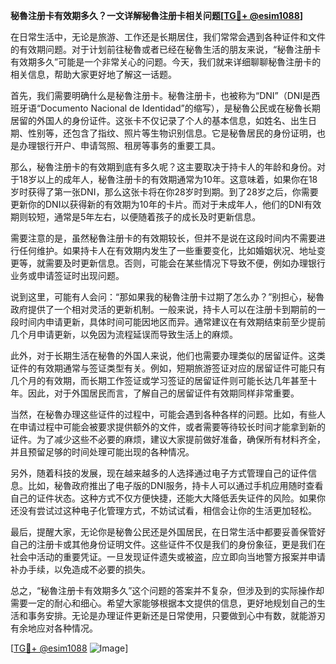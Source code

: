 **秘魯注册卡有效期多久？一文详解秘魯注册卡相关问题[[TG💪+ @esim1088](https://t.me/s/esim1088)]**

在日常生活中，无论是旅游、工作还是长期居住，我们常常会遇到各种证件和文件的有效期问题。对于计划前往秘魯或者已经在秘魯生活的朋友来说，“秘魯注册卡有效期多久”可能是一个非常关心的问题。今天，我们就来详细聊聊秘魯注册卡的相关信息，帮助大家更好地了解这一话题。

首先，我们需要明确什么是秘魯注册卡。秘魯注册卡，也被称为“DNI”（DNI是西班牙语“Documento Nacional de Identidad”的缩写），是秘魯公民或在秘魯长期居留的外国人的身份证件。这张卡不仅记录了个人的基本信息，如姓名、出生日期、性别等，还包含了指纹、照片等生物识别信息。它是秘魯居民的身份证明，也是办理银行开户、申请驾照、租房等事务的重要工具。

那么，秘魯注册卡的有效期到底有多久呢？这主要取决于持卡人的年龄和身份。对于18岁以上的成年人，秘魯注册卡的有效期通常为10年。这意味着，如果你在18岁时获得了第一张DNI，那么这张卡将在你28岁时到期。到了28岁之后，你需要更新你的DNI以获得新的有效期为10年的卡片。而对于未成年人，他们的DNI有效期则较短，通常是5年左右，以便随着孩子的成长及时更新信息。

需要注意的是，虽然秘魯注册卡的有效期较长，但并不是说在这段时间内不需要进行任何维护。如果持卡人在有效期内发生了一些重要变化，比如婚姻状况、地址变更等，就需要及时更新信息。否则，可能会在某些情况下导致不便，例如办理银行业务或申请签证时出现问题。

说到这里，可能有人会问：“那如果我的秘魯注册卡过期了怎么办？”别担心，秘魯政府提供了一个相对灵活的更新机制。一般来说，持卡人可以在注册卡到期前的一段时间内申请更新，具体时间可能因地区而异。通常建议在有效期结束前至少提前几个月申请更新，以免因为流程延误而导致生活上的麻烦。

此外，对于长期生活在秘魯的外国人来说，他们也需要办理类似的居留证件。这类证件的有效期通常与签证类型有关。例如，短期旅游签证对应的居留证件可能只有几个月的有效期，而长期工作签证或学习签证的居留证件则可能长达几年甚至十年。因此，对于外国居民而言，了解自己的居留证件有效期同样非常重要。

当然，在秘魯办理这些证件的过程中，可能会遇到各种各样的问题。比如，有些人在申请过程中可能会被要求提供额外的文件，或者需要等待较长时间才能拿到新的证件。为了减少这些不必要的麻烦，建议大家提前做好准备，确保所有材料齐全，并且预留足够的时间处理可能出现的各种情况。

另外，随着科技的发展，现在越来越多的人选择通过电子方式管理自己的证件信息。比如，秘魯政府推出了电子版的DNI服务，持卡人可以通过手机应用随时查看自己的证件状态。这种方式不仅方便快捷，还能大大降低丢失证件的风险。如果你还没有尝试过这种电子化管理方式，不妨试试看，相信会让你的生活更加轻松。

最后，提醒大家，无论你是秘魯公民还是外国居民，在日常生活中都要妥善保管好自己的注册卡或其他身份证明文件。这些证件不仅是我们的身份象征，更是我们在社会中活动的重要凭证。一旦发现证件遗失或被盗，应立即向当地警方报案并申请补办手续，以免造成不必要的损失。

总之，“秘魯注册卡有效期多久”这个问题的答案并不复杂，但涉及到的实际操作却需要一定的耐心和细心。希望大家能够根据本文提供的信息，更好地规划自己的生活和事务安排。无论是办理证件更新还是日常使用，只要做到心中有数，就能游刃有余地应对各种情况。

[[TG💪+ @esim1088](https://t.me/s/esim1088) ![Image](https://i.postimg.cc/4NQfJmqS/Snipaste-2025-05-13-00-14-12.png)]